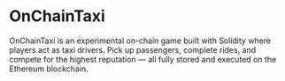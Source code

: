 # OnChainTaxi
OnChainTaxi is an experimental on-chain game built with Solidity where players act as taxi drivers. Pick up passengers, complete rides, and compete for the highest reputation — all fully stored and executed on the Ethereum blockchain.
